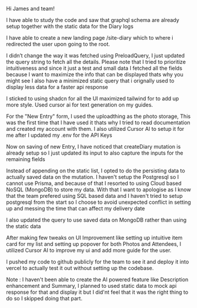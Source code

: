 Hi James and team!

I have able to study the code and saw that graphql schema are already setup together with the static data for the Diary logs

I have able to create a new landing page /site-diary which to where i redirected the user upon going to the root.

I didn’t change the way it was fetched using PreloadQuery, I just updated the query string to fetch all the details. Please note that I tried to prioritize intuitiveness and since it just a test and small data I fetched all the fields because I want to maximize the info that can be displayed thats why you might see I also have a minimized static query that i orignally used to display less data for a faster api response

I sticked to using shadcn for all the UI maximized tailwind for to add up more style. Used cursor ai for text generation on my guides.

For the "New Entry" form, I used the uploadthing as the photo storage, This was the first time that I have used it thats why I tried to read documentation and created my account with them. I also utilized Cursor AI to setup it for me after I updated my .env for the API Keys

Now on saving of new Entry, I have noticed that createDiary mutation is already setup so I just updated its input to also capture the inputs for the remaining fields

Instead of appending on the static list, I opted to do the persisting data to actually saved data on the mutation. I haven't setup the Postgresql so I cannot use Prisma, and because of that I resorted to using Cloud based NoSQL (MongoDB) to store my data. With that I want to apologise as I know that the team prefered using SQL based data and I haven't tried to setup postgresql from the start so I choose to avoid unexpected conflict in setting up and messing the time that can affect my delivery date

I also updated the query to use saved data on MongoDB rather than using the static data

After making few tweaks on UI Improvement like setting up intuitive item card for my list and setting up popover for both Photos and Attendees, I utilized Cursor AI to improve my ui and add more guide for the user.

I pushed my code to github publicly for the team to see it and deploy it into vercel to actually test it out without setting up the codebase.

Note : I haven't been able to create the AI powered feature like Description enhancement and Summary, I planned to used static data to mock api response for that and display it but I did'nt feel that it was the right thing to do so I skipped doing that part.
